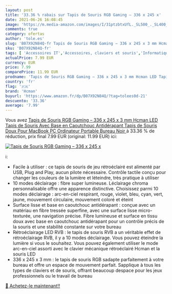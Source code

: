 ```yaml
---
layout: post
title: '33.36 % rabais sur Tapis de Souris RGB Gaming – 336 x 245 x'
date: 2021-06-26 16:08:45
image: 'https://m.media-amazon.com/images/I/31ptzbtxUfL._SL500_._SL400_.jpg'
comments: true
category: ofertas
author: 'tole.es'
slug: 'B07X92N84Q-fr Tapis de Souris RGB Gaming – 336 x 245 x 3 mm Hcman LED...'
sku: 'B07X92N84Q-fr'
tags: [ 'Accessoires IT','Accessoires, claviers et souris','Informatique','Tapis de souris','hcman', ]
actualPrice: 7.99 EUR
currency: EUR
price: 7.99
comparePrice: 11.99 EUR
prodname: 'Tapis de Souris RGB Gaming – 336 x 245 x 3 mm Hcman LED Tapis de Souris Avec Base en Caoutchouc Antidérapant  Tapis de Souris Doux Pour MacBook  PC  Ordinateur Portable  Bureau  Noir '
country: 'fr'
flag: '🇫🇷'
brand: 'Hcman'
buyurl: 'https://www.amazon.fr/dp/B07X92N84Q/?tag=tolees0d-21'
descuento: '33.36'
average: '7.99'
---
```


Vous avez [Tapis de Souris RGB Gaming – 336 x 245 x 3 mm Hcman LED Tapis de Souris Avec Base en Caoutchouc Antidérapant  Tapis de Souris Doux Pour MacBook  PC  Ordinateur Portable  Bureau  Noir ](https://www.amazon.fr/dp/B07X92N84Q/?tag=tolees0d-21)  à  33.36 % de réduction, prix final  7.99 EUR (original: 11.99 EUR) ici:

[![Tapis de Souris RGB Gaming – 336 x 245 x](https://m.media-amazon.com/images/I/31ptzbtxUfL._SL500_._SL400_.jpg)](https://www.amazon.fr/dp/B07X92N84Q/?tag=tolees0d-21)

ℹ️:

- Facile à utiliser : ce tapis de souris de jeu rétroéclairé est alimenté par USB, Plug and Play, aucun pilote nécessaire. Contrôle tactile conçu pour changer les couleurs de la lumière et léteindre, très pratique à utiliser
- 10 modes déclairage : fibre super lumineuse. Léclairage chroma personnalisable offre une apparence distinctive. Choisissez parmi 10 modes déclairage : arc-en-ciel respirant, rouge, violet, bleu, cyan, vert, jaune, mouvement circulaire, mouvement coloré et éteint
- Surface lisse et base en caoutchouc antidérapant : conçue avec un matériau en fibre tressée superfine, avec une surface lisse micro-texturée, une navigation précise. Fibre lumineuse et surface en tissu doux avec base en caoutchouc antidérapant pour un contrôle précis de la souris et une stabilité constante sur votre bureau
- Rétroéclairage LED RVB : le tapis de souris RVB a un véritable effet de rétroéclairage RVB, il y a 10 modes déclairage. Vous pouvez éteindre la lumière si vous le souhaitez. Vous pouvez également utiliser le mode arc-en-ciel assorti avec le clavier mécanique rétroéclairé Hcman et la souris LED
- 336 x 245 x 3 mm : le tapis de souris RGB sadapte parfaitement à votre bureau et offre un espace de mouvement parfait. Sapplique à tous les types de claviers et de souris, offrant beaucoup despace pour les jeux professionnels ou le travail de bureau

[🛒 Achetez-le maintenant!!](https://www.amazon.fr/dp/B07X92N84Q/?tag=tolees0d-21)
